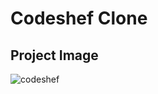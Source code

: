 # Codeshef Clone
## Project Image
![codeshef](https://user-images.githubusercontent.com/113298266/224358473-080dbb27-04ae-41f3-8722-a8ed005e457f.png)
